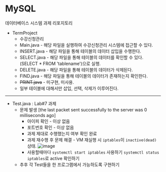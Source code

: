 # MySQL

데이터베이스 시스템 과제 리포지토리

* TermProject
  * 수강신청관리
  * Main.java - 해당 파일을 실행하여 수강신청관리 시스템에 접근할 수 있다.
  * INSERT.java - 해당 파일을 통해 테이블의 데이터 삽입을 수행한다.
  * SELECT.java - 해당 파일을 통해 테이블의 데이터를 확인할 수 있다. (SELECT * FROM 'tablename')으로 실행.
  * DELETE.java - 해당 파일을 통해 테이블의 데이터가 삭제된다.
  * FIND.java - 해당 파일을 통해 테이블의 데이터가 존재하는지 확인한다.
  * ~~PRINT.java~~ - 미구현, 미사용.
  * 일부 테이블에 대해서만 삽입, 선택, 삭제가 이루어진다.


---
* Test.java : Lab#7 과제
  * 문제 발생 [the last packet sent successfully to the server was 0 milliseconds ago]
    * 아이피 확인 - 이상 없음
    * 포트번호 확인 - 이상 없음
    * 과제 제대로 수행했는지 여부 확인 완료
    * 과제 재수행 후 문제 해결 - VM 재실행 시 `iptables`이 `inactive(dead)` 상태.
      ![image](https://github.com/NyanPunch/MySQL/assets/51149853/b09e3d82-868e-4da1-bfcc-c970c3b40ceb)
    * 사용할때마다 `systemctl start iptables` 사용하기 `systemctl status iptables`로 active 확인하기
   * 추후 각 Test들을 한 프로그램에서 가능하도록 구현하기

